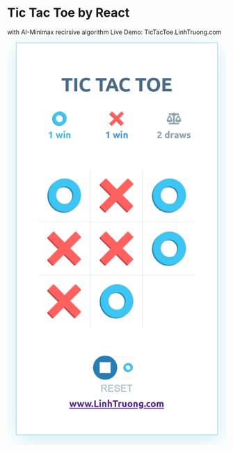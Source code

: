 # Tic Tac Toe by React
with AI-Minimax recirsive algorithm
Live Demo: TicTacToe.LinhTruong.com
![react-tic-tac-toe](https://github.com/linhqtruong/Tic-Tac-Toe-Game/blob/main/preview.png)



